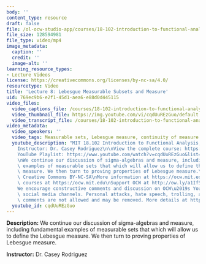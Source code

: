 ```yaml
---
body: ''
content_type: resource
draft: false
file: /ol-ocw-studio-app/courses/18-102-introduction-to-functional-analysis-spring-2021/18102-sp21-lecture-8_360p_16_9.mp4
file_size: 128594981
file_type: video/mp4
image_metadata:
  caption: ''
  credit: ''
  image-alt: ''
learning_resource_types:
- Lecture Videos
license: https://creativecommons.org/licenses/by-nc-sa/4.0/
resourcetype: Video
title: 'Lecture 8: Lebesgue Measurable Subsets and Measure'
uid: 769ec9b6-e2f1-45d1-aea6-e88d0d445115
video_files:
  video_captions_file: /courses/18-102-introduction-to-functional-analysis-spring-2021/1ioxELVfVVXGbIdyc5UPaINQsOz458D_Z_transcript.webvtt
  video_thumbnail_file: https://img.youtube.com/vi/cqdUuREzGuo/default.jpg
  video_transcript_file: /courses/18-102-introduction-to-functional-analysis-spring-2021/1ioxELVfVVXGbIdyc5UPaINQsOz458D_Z_transcript.pdf
video_metadata:
  video_speakers: ''
  video_tags: Measurable sets, Lebesgue measure, continuity of measure
  youtube_description: "MIT 18.102 Introduction to Functional Analysis, Spring 2021\n\
    Instructor: Dr. Casey Rodriguez\n\nView the complete course: https://ocw.mit.edu/courses/18-102-introduction-to-functional-analysis-spring-2021/\n\
    YouTube Playlist: https://www.youtube.com/watch?v=cqdUuREzGuo&list=PLUl4u3cNGP63micsJp_--fRAjZXPrQzW_&index=8\n\
    \nWe continue our discussion of sigma-algebras and measure, including fundamental\
    \ examples of measurable sets that which will allow us to define the Lebesgue\
    \ measure. We then turn to proving properties of Lebesgue measure.\n\nLicense:\
    \ Creative Commons BY-NC-SA\nMore information at https://ocw.mit.edu/terms\nMore\
    \ courses at https://ocw.mit.edu\nSupport OCW at http://ow.ly/a1If50zVRlQ\n\n\
    We encourage constructive comments and discussion on OCW\u2019s YouTube and other\
    \ social media channels. Personal attacks, hate speech, trolling, and inappropriate\
    \ comments are not allowed and may be removed. More details at https://ocw.mit.edu/comments."
  youtube_id: cqdUuREzGuo
---
```

**Description:** We continue our discussion of sigma-algebras and measure, including fundamental examples of measurable sets that which will allow us to define the Lebesgue measure. We then turn to proving properties of Lebesgue measure.

**Instructor:** Dr. Casey Rodriguez